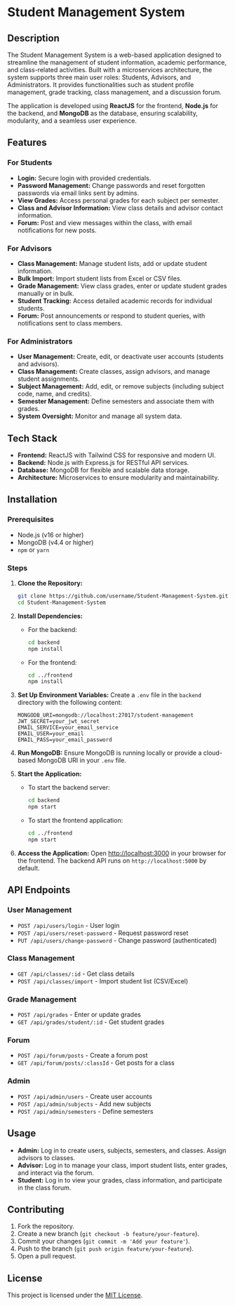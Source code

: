# Student Management System

## Description

The Student Management System is a web-based application designed to streamline the management of student information, academic performance, and class-related activities. Built with a microservices architecture, the system supports three main user roles: Students, Advisors, and Administrators. It provides functionalities such as student profile management, grade tracking, class management, and a discussion forum.

The application is developed using **ReactJS** for the frontend, **Node.js** for the backend, and **MongoDB** as the database, ensuring scalability, modularity, and a seamless user experience.

## Features

### For Students
- **Login:** Secure login with provided credentials.
- **Password Management:** Change passwords and reset forgotten passwords via email links sent by admins.
- **View Grades:** Access personal grades for each subject per semester.
- **Class and Advisor Information:** View class details and advisor contact information.
- **Forum:** Post and view messages within the class, with email notifications for new posts.

### For Advisors
- **Class Management:** Manage student lists, add or update student information.
- **Bulk Import:** Import student lists from Excel or CSV files.
- **Grade Management:** View class grades, enter or update student grades manually or in bulk.
- **Student Tracking:** Access detailed academic records for individual students.
- **Forum:** Post announcements or respond to student queries, with notifications sent to class members.

### For Administrators
- **User Management:** Create, edit, or deactivate user accounts (students and advisors).
- **Class Management:** Create classes, assign advisors, and manage student assignments.
- **Subject Management:** Add, edit, or remove subjects (including subject code, name, and credits).
- **Semester Management:** Define semesters and associate them with grades.
- **System Oversight:** Monitor and manage all system data.

## Tech Stack

- **Frontend:** ReactJS with Tailwind CSS for responsive and modern UI.
- **Backend:** Node.js with Express.js for RESTful API services.
- **Database:** MongoDB for flexible and scalable data storage.
- **Architecture:** Microservices to ensure modularity and maintainability.

## Installation

### Prerequisites
- Node.js (v16 or higher)
- MongoDB (v4.4 or higher)
- `npm` or `yarn`

### Steps
1.  **Clone the Repository:**
    ```bash
    git clone https://github.com/username/Student-Management-System.git
    cd Student-Management-System
    ```

2.  **Install Dependencies:**
    - For the backend:
      ```bash
      cd backend
      npm install
      ```
    - For the frontend:
      ```bash
      cd ../frontend
      npm install
      ```

3.  **Set Up Environment Variables:**
    Create a `.env` file in the `backend` directory with the following content:
    ```env
    MONGODB_URI=mongodb://localhost:27017/student-management
    JWT_SECRET=your_jwt_secret
    EMAIL_SERVICE=your_email_service
    EMAIL_USER=your_email
    EMAIL_PASS=your_email_password
    ```

4.  **Run MongoDB:**
    Ensure MongoDB is running locally or provide a cloud-based MongoDB URI in your `.env` file.

5.  **Start the Application:**
    - To start the backend server:
      ```bash
      cd backend
      npm start
      ```
    - To start the frontend application:
      ```bash
      cd ../frontend
      npm start
      ```

6.  **Access the Application:**
    Open [http://localhost:3000](http://localhost:3000) in your browser for the frontend. The backend API runs on `http://localhost:5000` by default.

## API Endpoints

### User Management
- `POST /api/users/login` - User login
- `POST /api/users/reset-password` - Request password reset
- `PUT /api/users/change-password` - Change password (authenticated)

### Class Management
- `GET /api/classes/:id` - Get class details
- `POST /api/classes/import` - Import student list (CSV/Excel)

### Grade Management
- `POST /api/grades` - Enter or update grades
- `GET /api/grades/student/:id` - Get student grades

### Forum
- `POST /api/forum/posts` - Create a forum post
- `GET /api/forum/posts/:classId` - Get posts for a class

### Admin
- `POST /api/admin/users` - Create user accounts
- `POST /api/admin/subjects` - Add new subjects
- `POST /api/admin/semesters` - Define semesters

## Usage

- **Admin:** Log in to create users, subjects, semesters, and classes. Assign advisors to classes.
- **Advisor:** Log in to manage your class, import student lists, enter grades, and interact via the forum.
- **Student:** Log in to view your grades, class information, and participate in the class forum.

## Contributing

1.  Fork the repository.
2.  Create a new branch (`git checkout -b feature/your-feature`).
3.  Commit your changes (`git commit -m 'Add your feature'`).
4.  Push to the branch (`git push origin feature/your-feature`).
5.  Open a pull request.

## License

This project is licensed under the [MIT License](LICENSE).
